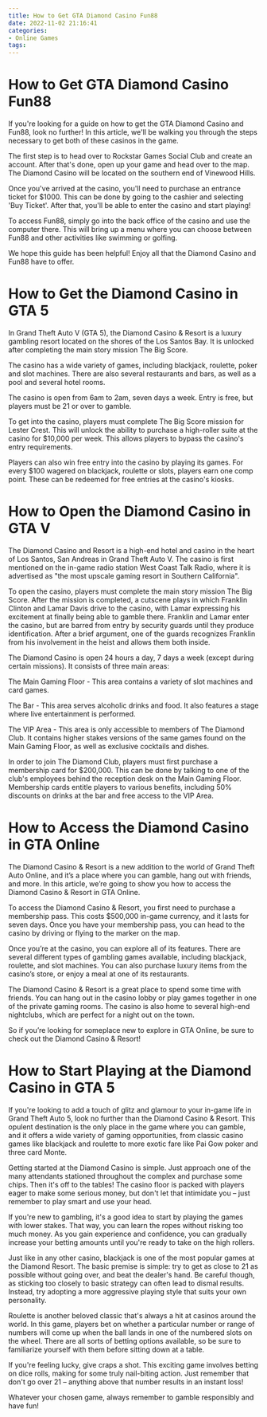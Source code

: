 ```yaml
---
title: How to Get GTA Diamond Casino Fun88
date: 2022-11-02 21:16:41
categories:
- Online Games
tags:
---
```



#  How to Get GTA Diamond Casino Fun88

If you're looking for a guide on how to get the GTA Diamond Casino and Fun88, look no further! In this article, we'll be walking you through the steps necessary to get both of these casinos in the game.

The first step is to head over to Rockstar Games Social Club and create an account. After that's done, open up your game and head over to the map. The Diamond Casino will be located on the southern end of Vinewood Hills.

Once you've arrived at the casino, you'll need to purchase an entrance ticket for $1000. This can be done by going to the cashier and selecting 'Buy Ticket'. After that, you'll be able to enter the casino and start playing!

To access Fun88, simply go into the back office of the casino and use the computer there. This will bring up a menu where you can choose between Fun88 and other activities like swimming or golfing.

We hope this guide has been helpful! Enjoy all that the Diamond Casino and Fun88 have to offer.

#  How to Get the Diamond Casino in GTA 5

In Grand Theft Auto V (GTA 5), the Diamond Casino & Resort is a luxury gambling resort located on the shores of the Los Santos Bay. It is unlocked after completing the main story mission The Big Score.

The casino has a wide variety of games, including blackjack, roulette, poker and slot machines. There are also several restaurants and bars, as well as a pool and several hotel rooms.

The casino is open from 6am to 2am, seven days a week. Entry is free, but players must be 21 or over to gamble.

To get into the casino, players must complete The Big Score mission for Lester Crest. This will unlock the ability to purchase a high-roller suite at the casino for $10,000 per week. This allows players to bypass the casino's entry requirements.

Players can also win free entry into the casino by playing its games. For every $100 wagered on blackjack, roulette or slots, players earn one comp point. These can be redeemed for free entries at the casino's kiosks.

#  How to Open the Diamond Casino in GTA V

The Diamond Casino and Resort is a high-end hotel and casino in the heart of Los Santos, San Andreas in Grand Theft Auto V. The casino is first mentioned on the in-game radio station West Coast Talk Radio, where it is advertised as "the most upscale gaming resort in Southern California".

To open the casino, players must complete the main story mission The Big Score. After the mission is completed, a cutscene plays in which Franklin Clinton and Lamar Davis drive to the casino, with Lamar expressing his excitement at finally being able to gamble there. Franklin and Lamar enter the casino, but are barred from entry by security guards until they produce identification. After a brief argument, one of the guards recognizes Franklin from his involvement in the heist and allows them both inside.

The Diamond Casino is open 24 hours a day, 7 days a week (except during certain missions). It consists of three main areas:

The Main Gaming Floor - This area contains a variety of slot machines and card games.

The Bar - This area serves alcoholic drinks and food. It also features a stage where live entertainment is performed.

The VIP Area - This area is only accessible to members of The Diamond Club. It contains higher stakes versions of the same games found on the Main Gaming Floor, as well as exclusive cocktails and dishes.


In order to join The Diamond Club, players must first purchase a membership card for $200,000. This can be done by talking to one of the club's employees behind the reception desk on the Main Gaming Floor. Membership cards entitle players to various benefits, including 50% discounts on drinks at the bar and free access to the VIP Area.



#  How to Access the Diamond Casino in GTA Online

The Diamond Casino & Resort is a new addition to the world of Grand Theft Auto Online, and it’s a place where you can gamble, hang out with friends, and more. In this article, we’re going to show you how to access the Diamond Casino & Resort in GTA Online.

To access the Diamond Casino & Resort, you first need to purchase a membership pass. This costs $500,000 in-game currency, and it lasts for seven days. Once you have your membership pass, you can head to the casino by driving or flying to the marker on the map.

Once you’re at the casino, you can explore all of its features. There are several different types of gambling games available, including blackjack, roulette, and slot machines. You can also purchase luxury items from the casino’s store, or enjoy a meal at one of its restaurants.

The Diamond Casino & Resort is a great place to spend some time with friends. You can hang out in the casino lobby or play games together in one of the private gaming rooms. The casino is also home to several high-end nightclubs, which are perfect for a night out on the town.

So if you’re looking for someplace new to explore in GTA Online, be sure to check out the Diamond Casino & Resort!

#  How to Start Playing at the Diamond Casino in GTA 5

If you're looking to add a touch of glitz and glamour to your in-game life in Grand Theft Auto 5, look no further than the Diamond Casino & Resort. This opulent destination is the only place in the game where you can gamble, and it offers a wide variety of gaming opportunities, from classic casino games like blackjack and roulette to more exotic fare like Pai Gow poker and three card Monte.

Getting started at the Diamond Casino is simple. Just approach one of the many attendants stationed throughout the complex and purchase some chips. Then it's off to the tables! The casino floor is packed with players eager to make some serious money, but don't let that intimidate you – just remember to play smart and use your head.

If you're new to gambling, it's a good idea to start by playing the games with lower stakes. That way, you can learn the ropes without risking too much money. As you gain experience and confidence, you can gradually increase your betting amounts until you're ready to take on the high rollers.

Just like in any other casino, blackjack is one of the most popular games at the Diamond Resort. The basic premise is simple: try to get as close to 21 as possible without going over, and beat the dealer's hand. Be careful though, as sticking too closely to basic strategy can often lead to dismal results. Instead, try adopting a more aggressive playing style that suits your own personality.

Roulette is another beloved classic that's always a hit at casinos around the world. In this game, players bet on whether a particular number or range of numbers will come up when the ball lands in one of the numbered slots on the wheel. There are all sorts of betting options available, so be sure to familiarize yourself with them before sitting down at a table.

If you're feeling lucky, give craps a shot. This exciting game involves betting on dice rolls, making for some truly nail-biting action. Just remember that don't go over 21 – anything above that number results in an instant loss!

Whatever your chosen game, always remember to gamble responsibly and have fun!